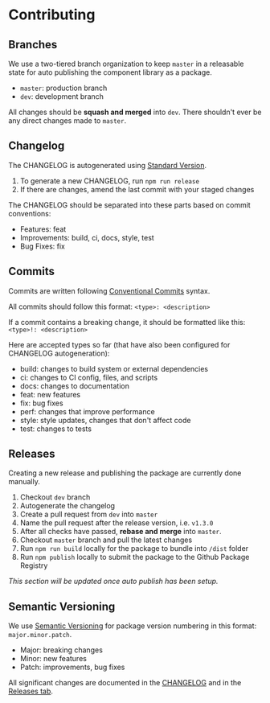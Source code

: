 # Contributing

## Branches

We use a two-tiered branch organization to keep `master` in a releasable state for auto publishing the component library as a package.

- `master`: production branch
- `dev`: development branch

All changes should be **squash and merged** into `dev`. There shouldn't ever be any direct changes made to `master`.

## Changelog

The CHANGELOG is autogenerated using [Standard Version](https://github.com/conventional-changelog/standard-version).

1. To generate a new CHANGELOG, run `npm run release`
2. If there are changes, amend the last commit with your staged changes

The CHANGELOG should be separated into these parts based on commit conventions:

- Features: feat
- Improvements: build, ci, docs, style, test
- Bug Fixes: fix

## Commits

Commits are written following [Conventional Commits](https://www.conventionalcommits.org/en/v1.0.0/) syntax.

All commits should follow this format: `<type>: <description>`

If a commit contains a breaking change, it should be formatted like this: `<type>!: <description>`

Here are accepted types so far (that have also been configured for CHANGELOG autogeneration):

- build: changes to build system or external dependencies
- ci: changes to CI config, files, and scripts
- docs: changes to documentation
- feat: new features
- fix: bug fixes
- perf: changes that improve performance
- style: style updates, changes that don't affect code
- test: changes to tests

## Releases

Creating a new release and publishing the package are currently done manually.

1. Checkout `dev` branch
2. Autogenerate the changelog
3. Create a pull request from `dev` into `master`
4. Name the pull request after the release version, i.e. `v1.3.0`
5. After all checks have passed, **rebase and merge** into `master`.
6. Checkout `master` branch and pull the latest changes
7. Run `npm run build` locally for the package to bundle into `/dist` folder
8. Run `npm publish` locally to submit the package to the Github Package Registry

_This section will be updated once auto publish has been setup._

## Semantic Versioning

We use [Semantic Versioning](https://semver.org/) for package version numbering in this format: `major.minor.patch`.

- Major: breaking changes
- Minor: new features
- Patch: improvements, bug fixes

All significant changes are documented in the [CHANGELOG](https://github.com/TheSweaterGuys/nucleus-style/blob/master/CHANGELOG.md) and in the [Releases tab](https://github.com/TheSweaterGuys/nucleus-style/releases).

